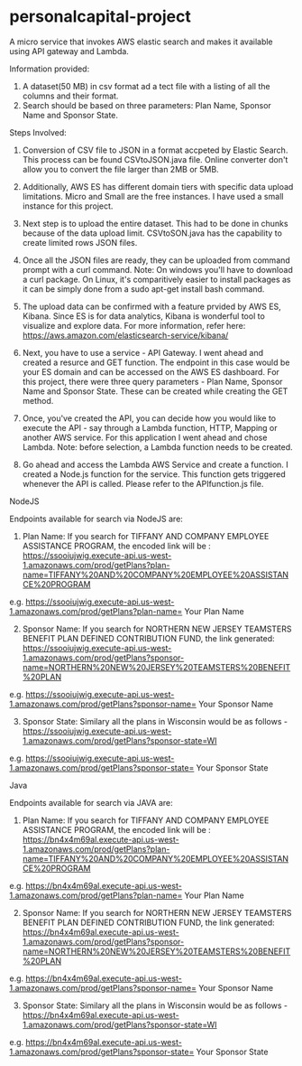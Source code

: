 # personalcapital-project
 A micro service that invokes AWS elastic search and makes it available using API gateway and Lambda.

Information provided: 
1. A dataset(50 MB) in csv format ad a tect file with a listing of all the columns and their format. 
2. Search should be based on three parameters: Plan Name, Sponsor Name and Sponsor State.

Steps Involved: 

1. Conversion of CSV file to JSON in a format accpeted by Elastic Search. This process can be found CSVtoJSON.java file. Online converter don't allow you to convert the file larger than 2MB or 5MB. 

2. Additionally, AWS ES has different domain tiers with specific data upload limitations. Micro and Small are the free instances. 
I have used a small instance for this project. 

3. Next step is to upload the entire dataset. This had to be done in chunks because of the data upload limit. CSVtoSON.java has the capability to create limited rows JSON files. 

4. Once all the JSON files are ready, they can be uploaded from command prompt with a curl command. 
Note: On windows you'll have to download a curl package. On Linux, it's comparitively easier to install packages as it can be simply done from  a sudo apt-get install bash command. 

5. The upload data can be confirmed with a feature prvided by AWS ES, Kibana. Since ES is for data analytics, Kibana is wonderful tool to visualize and explore data. For more information, refer here: https://aws.amazon.com/elasticsearch-service/kibana/

6. Next, you have to use a service - API Gateway. I went ahead and created a resurce and GET function. The endpoint in this case would be your ES domain and can be accessed on the AWS ES dashboard. For this project, there were three query parameters - Plan Name, Sponsor Name and Sponsor State. These can be created while creating the GET method. 

7. Once, you've created the API, you can decide how you would like to execute the API - say through a Lambda function, HTTP, Mapping or another AWS service. For this application I went ahead and chose Lambda. 
Note: before selection, a Lambda function needs to be created. 

8. Go ahead and access the Lambda AWS Service and create a function. I created a Node.js function for the service. This function gets triggered whenever the API is called. Please refer to the APIfunction.js file. 

NodeJS

Endpoints available for search via NodeJS are:  
1. Plan Name: If you search for TIFFANY AND COMPANY EMPLOYEE ASSISTANCE PROGRAM, the encoded link will be : https://ssooiujwig.execute-api.us-west-1.amazonaws.com/prod/getPlans?plan-name=TIFFANY%20AND%20COMPANY%20EMPLOYEE%20ASSISTANCE%20PROGRAM

e.g. https://ssooiujwig.execute-api.us-west-1.amazonaws.com/prod/getPlans?plan-name= Your Plan Name

2. Sponsor Name: If you search for NORTHERN NEW JERSEY TEAMSTERS BENEFIT PLAN DEFINED CONTRIBUTION FUND, the link generated: https://ssooiujwig.execute-api.us-west-1.amazonaws.com/prod/getPlans?sponsor-name=NORTHERN%20NEW%20JERSEY%20TEAMSTERS%20BENEFIT%20PLAN

e.g. https://ssooiujwig.execute-api.us-west-1.amazonaws.com/prod/getPlans?sponsor-name= Your Sponsor Name

3. Sponsor State: Similary all the plans in Wisconsin would be as follows - https://ssooiujwig.execute-api.us-west-1.amazonaws.com/prod/getPlans?sponsor-state=WI

e.g. https://ssooiujwig.execute-api.us-west-1.amazonaws.com/prod/getPlans?sponsor-state= Your Sponsor State

Java

Endpoints available for search via JAVA are:  
1. Plan Name: If you search for TIFFANY AND COMPANY EMPLOYEE ASSISTANCE PROGRAM, the encoded link will be : https://bn4x4m69al.execute-api.us-west-1.amazonaws.com/prod/getPlans?plan-name=TIFFANY%20AND%20COMPANY%20EMPLOYEE%20ASSISTANCE%20PROGRAM

e.g. https://bn4x4m69al.execute-api.us-west-1.amazonaws.com/prod/getPlans?plan-name= Your Plan Name

2. Sponsor Name: If you search for NORTHERN NEW JERSEY TEAMSTERS BENEFIT PLAN DEFINED CONTRIBUTION FUND, the link generated: https://bn4x4m69al.execute-api.us-west-1.amazonaws.com/prod/getPlans?sponsor-name=NORTHERN%20NEW%20JERSEY%20TEAMSTERS%20BENEFIT%20PLAN

e.g. https://bn4x4m69al.execute-api.us-west-1.amazonaws.com/prod/getPlans?sponsor-name= Your Sponsor Name

3. Sponsor State: Similary all the plans in Wisconsin would be as follows - https://bn4x4m69al.execute-api.us-west-1.amazonaws.com/prod/getPlans?sponsor-state=WI

e.g. https://bn4x4m69al.execute-api.us-west-1.amazonaws.com/prod/getPlans?sponsor-state= Your Sponsor State


